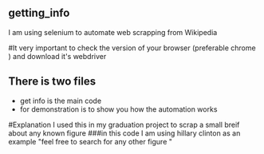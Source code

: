 ## getting_info
I am using selenium to automate web scrapping from Wikipedia 

#It very important 
to check the version of your browser (preferable chrome ) and download it's webdriver 

## There is two files 
<ul>
  <li>get info is the main code </li>
  <li>for demonstration is to show you how the automation works </li>
</ul>

#Explanation
I used this in my graduation project to scrap a small breif about any known figure 
###in this code I am using hillary clinton as an example "feel free to search for any other figure "
